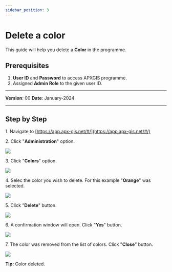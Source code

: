 ```yaml
---
sidebar_position: 3
---
```


# Delete a color

This guide will help you delete a  **Color** in the programme.

## **Prerequisites**
1.	**User ID** and **Password** to access APXGIS programme.
2.	Assigned **Admin Role** to the given user ID.


------------

**Version**: 00
**Date**: January-2024

------------
## **Step by Step**

1\. Navigate to [https://app.apx-gis.net/#/](https://app.apx-gis.net/#/)


2\. Click "**Administration**" option.

![](/img/downloads/03-delete-color_1.jpeg)


3\. Click "**Colors**" option.

![](/img/downloads/03-delete-color_2.jpeg)


4\. Selec the color you wish to delete. For this example "**Orange**" was selected.

![](/img/downloads/03-delete-color_3.jpeg)


5\. Click "**Delete**" button.

![](/img/downloads/03-delete-color_4.jpeg)


6\. A confirmation window will open. Click "**Yes**" button.

![](/img/downloads/03-delete-color_5.jpeg)


7\. The color was removed from the list of colors. Click "**Close**" button.

![](/img/downloads/03-delete-color_6.jpeg)


**Tip:** Color deleted.

